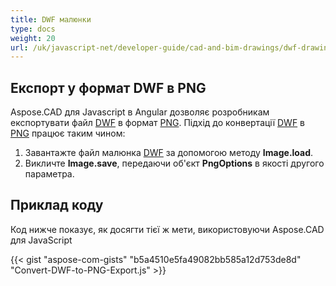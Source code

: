 ```yaml
---
title: DWF малюнки
type: docs
weight: 20
url: /uk/javascript-net/developer-guide/cad-and-bim-drawings/dwf-drawings/
---
```


## **Експорт у формат DWF в PNG**

Aspose.CAD для Javascript в Angular дозволяє розробникам експортувати файл [DWF](https://docs.fileformat.com/cad/dwf/) в формат [PNG](https://docs.fileformat.com/image/png/).
Підхід до конвертації [DWF](https://docs.fileformat.com/cad/dwf/) в [PNG](https://docs.fileformat.com/image/png/) працює таким чином:

1. Завантажте файл малюнка [DWF](https://docs.fileformat.com/cad/dwf/) за допомогою методу **Image.load**.
1. Викличте **Image.save**, передаючи об'єкт **PngOptions** в якості другого параметра.

## Приклад коду

Код нижче показує, як досягти тієї ж мети, використовуючи Aspose.CAD для JavaScript

{{< gist "aspose-com-gists" "b5a4510e5fa49082bb585a12d753de8d" "Convert-DWF-to-PNG-Export.js" >}}
